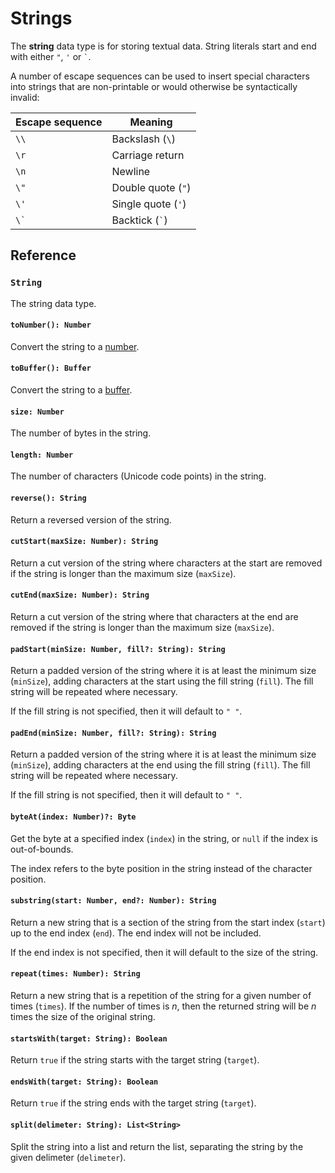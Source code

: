 # Strings
The **string** data type is for storing textual data. String literals start and end with either `"`, `'` or `` ` ``.

A number of escape sequences can be used to insert special characters into strings that are non-printable or would otherwise be syntactically invalid:

| Escape sequence | Meaning |
|-|-|
| `\\` | Backslash (`\`) |
| `\r` | Carriage return |
| `\n` | Newline |
| `\"` | Double quote (`"`) |
| `\'` | Single quote (`'`) |
| `` \` `` | Backtick (`` ` ``) |

## Reference

### `String`
The string data type.

#### `toNumber(): Number`
Convert the string to a [number](numbers.md).

#### `toBuffer(): Buffer`
Convert the string to a [buffer](buffers.md).

#### `size: Number`
The number of bytes in the string.

#### `length: Number`
The number of characters (Unicode code points) in the string.

#### `reverse(): String`
Return a reversed version of the string.

#### `cutStart(maxSize: Number): String`
Return a cut version of the string where characters at the start are removed if the string is longer than the maximum size (`maxSize`).

#### `cutEnd(maxSize: Number): String`
Return a cut version of the string where that characters at the end are removed if the string is longer than the maximum size (`maxSize`).

#### `padStart(minSize: Number, fill?: String): String`
Return a padded version of the string where it is at least the minimum size (`minSize`), adding characters at the start using the fill string (`fill`). The fill string will be repeated where necessary.

If the fill string is not specified, then it will default to `" "`.

#### `padEnd(minSize: Number, fill?: String): String`
Return a padded version of the string where it is at least the minimum size (`minSize`), adding characters at the end using the fill string (`fill`). The fill string will be repeated where necessary.

If the fill string is not specified, then it will default to `" "`.

#### `byteAt(index: Number)?: Byte`
Get the byte at a specified index (`index`) in the string, or `null` if the index is out-of-bounds.

The index refers to the byte position in the string instead of the character position.

#### `substring(start: Number, end?: Number): String`
Return a new string that is a section of the string from the start index (`start`) up to the end index (`end`). The end index will not be included.

If the end index is not specified, then it will default to the size of the string.

#### `repeat(times: Number): String`
Return a new string that is a repetition of the string for a given number of times (`times`). If the number of times is _n_, then the returned string will be _n_ times the size of the original string.

#### `startsWith(target: String): Boolean`
Return `true` if the string starts with the target string (`target`).

#### `endsWith(target: String): Boolean`
Return `true` if the string ends with the target string (`target`).

#### `split(delimeter: String): List<String>`
Split the string into a list and return the list, separating the string by the given delimeter (`delimeter`).